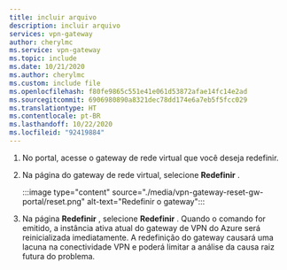 ```yaml
---
title: incluir arquivo
description: incluir arquivo
services: vpn-gateway
author: cherylmc
ms.service: vpn-gateway
ms.topic: include
ms.date: 10/21/2020
ms.author: cherylmc
ms.custom: include file
ms.openlocfilehash: f80fe9865c551e41e061d53872afae14fc14e2ad
ms.sourcegitcommit: 6906980890a8321dec78dd174e6a7eb5f5fcc029
ms.translationtype: HT
ms.contentlocale: pt-BR
ms.lasthandoff: 10/22/2020
ms.locfileid: "92419884"
---
```

1. No portal, acesse o gateway de rede virtual que você deseja redefinir.
1. Na página do gateway de rede virtual, selecione **Redefinir** .

   :::image type="content" source="./media/vpn-gateway-reset-gw-portal/reset.png" alt-text="Redefinir o gateway":::
1. Na página **Redefinir** , selecione **Redefinir** . Quando o comando for emitido, a instância ativa atual do gateway de VPN do Azure será reinicializada imediatamente. A redefinição do gateway causará uma lacuna na conectividade VPN e poderá limitar a análise da causa raiz futura do problema.
